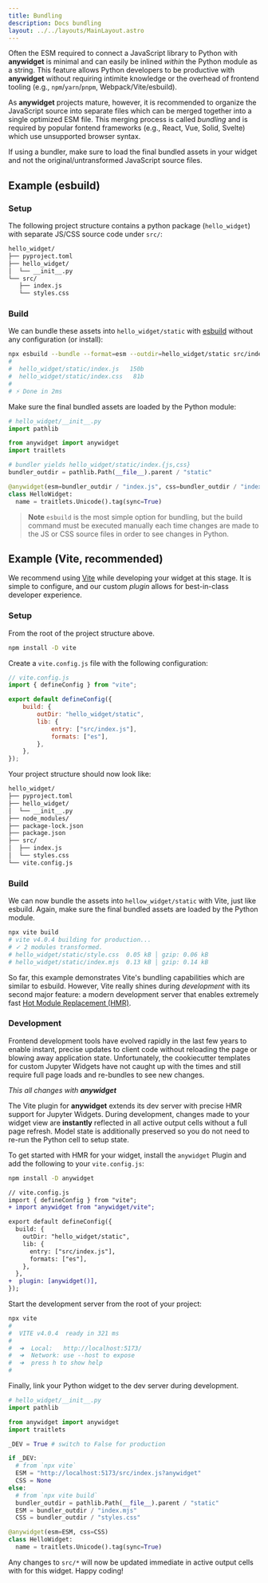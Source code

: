 ```yaml
---
title: Bundling
description: Docs bundling
layout: ../../layouts/MainLayout.astro
---
```


Often the ESM required to connect a JavaScript library to Python with
**anywidget** is minimal and can easily be inlined _within_ the Python module as
a string. This feature allows Python developers to be productive with
**anywidget** without requiring intimite knowledge or the overhead of frontend
tooling (e.g., `npm`/`yarn`/`pnpm`, Webpack/Vite/esbuild).

As **anywidget** projects mature, however, it is recommended to organize the
JavaScript source into separate files which can be merged together into a single
optimized ESM file. This merging process is called _bundling_ and is required by
popular fontend frameworks (e.g., React, Vue, Solid, Svelte) which use
unsupported browser syntax.

If using a bundler, make sure to load the final bundled assets in your widget
and not the original/untransformed JavaScript source files.

## Example (esbuild)

### Setup

The following project structure contains a python package (`hello_widget`) with
separate JS/CSS source code under `src/`:

```bash
hello_widget/
├── pyproject.toml
├── hello_widget/
│  └── __init__.py
└── src/
   ├── index.js
   └── styles.css
```

### Build

We can bundle these assets into `hello_widget/static` with
[esbuild](https://esbuild.github.io/getting-started/) without any configuration
(or install):

```bash
npx esbuild --bundle --format=esm --outdir=hello_widget/static src/index.js
#
#  hello_widget/static/index.js   150b
#  hello_widget/static/index.css   81b
#
# ⚡ Done in 2ms
```

Make sure the final bundled assets are loaded by the Python module:

```python
# hello_widget/__init__.py
import pathlib

from anywidget import anywidget
import traitlets

# bundler yields hello_widget/static/index.{js,css}
bundler_outdir = pathlib.Path(__file__).parent / "static"

@anywidget(esm=bundler_outdir / "index.js", css=bundler_outdir / "index.css")
class HelloWidget:
  name = traitlets.Unicode().tag(sync=True)
```

> **Note** `esbuild` is the most simple option for bundling, but the build command must be
> executed manually each time changes are made to the JS or CSS source files in
> order to see changes in Python.

## Example (Vite, recommended)

We recommend using [Vite](https://vitejs.dev/) while developing your widget at
this stage. It is simple to configure, and our custom _plugin_ allows for
best-in-class developer experience.

### Setup

From the root of the project structure above.

```bash
npm install -D vite
```

Create a `vite.config.js` file with the following configuration:

```javascript
// vite.config.js
import { defineConfig } from "vite";

export default defineConfig({
	build: {
		outDir: "hello_widget/static",
		lib: {
			entry: ["src/index.js"],
			formats: ["es"],
		},
	},
});
```

Your project structure should now look like:

```bash
hello_widget/
├── pyproject.toml
├── hello_widget/
│  └── __init__.py
├── node_modules/
├── package-lock.json
├── package.json
├── src/
│  ├── index.js
│  └── styles.css
└── vite.config.js
```

### Build

We can now bundle the assets into `hellow_widget/static` with Vite, just like
esbuild. Again, make sure the final bundled assets are loaded by the Python
module.

```bash
npx vite build
# vite v4.0.4 building for production...
# ✓ 2 modules transformed.
# hello_widget/static/style.css  0.05 kB │ gzip: 0.06 kB
# hello_widget/static/index.mjs  0.13 kB │ gzip: 0.14 kB
```

So far, this example demonstrates Vite's bundling capabilities which are similar
to esbuild. However, Vite really shines during _development_ with its second
major feature: a modern development server that enables extremely fast
[Hot Module Replacement (HMR)](https://vitejs.dev/guide/features.html#hot-module-replacement).

### Development

Frontend development tools have evolved rapidly in the last few years to enable
instant, precise updates to client code without reloading the page or blowing
away application state. Unfortunately, the cookiecutter templates for custom
Jupyter Widgets have not caught up with the times and still require full page
loads and re-bundles to see new changes.

_This all changes with **anywidget**_

The Vite plugin for **anywidget** extends its dev server with precise HMR
support for Jupyter Widgets. During development, changes made to your widget
view are **instantly** reflected in all active output cells without a full page
refresh. Model state is additionally preserved so you do not need to re-run the
Python cell to setup state.

To get started with HMR for your widget, install the `anywidget` Plugin and add
the following to your `vite.config.js`:

```bash
npm install -D anywidget
```

```diff
// vite.config.js
import { defineConfig } from "vite";
+ import anywidget from "anywidget/vite";

export default defineConfig({
  build: {
    outDir: "hello_widget/static",
    lib: {
      entry: ["src/index.js"],
      formats: ["es"],
    },
  },
+  plugin: [anywidget()],
});
```

Start the development server from the root of your project:

```bash
npx vite
#
#  VITE v4.0.4  ready in 321 ms
#
#  ➜  Local:   http://localhost:5173/
#  ➜  Network: use --host to expose
#  ➜  press h to show help
#
```

Finally, link your Python widget to the dev server during development.

```python
# hello_widget/__init__.py
import pathlib

from anywidget import anywidget
import traitlets

_DEV = True # switch to False for production

if _DEV:
  # from `npx vite`
  ESM = "http://localhost:5173/src/index.js?anywidget"
  CSS = None
else:
  # from `npx vite build`
  bundler_outdir = pathlib.Path(__file__).parent / "static"
  ESM = bundler_outdir / "index.mjs"
  CSS = bundler_outdir / "styles.css"

@anywidget(esm=ESM, css=CSS)
class HelloWidget:
  name = traitlets.Unicode().tag(sync=True)
```

Any changes to `src/*` will now be updated immediate in active output cells with
for this widget. Happy coding!
